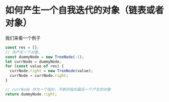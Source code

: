 # 如何产生一个自我迭代的对象（链表或者对象）

我们来看一个例子

```js
const res = [];
// 先产生一个对象,
const dummyNode = new TreeNode(-1);
let currNode = dummyNode;
for (const value of res) {
  currNode.right = new TreeNode(value);
  currNode = currNode.right;
}

// currNode 作为一个指针，不断的指向最后一个产生的对象
return dummyNode.right;
```
